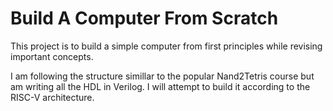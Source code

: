 # Build A Computer From Scratch

This project is to build a simple computer from first principles while revising important concepts.

I am following the structure simillar to the popular Nand2Tetris course but am writing all the HDL in Verilog.
I will attempt to build it according to the RISC-V architecture.

